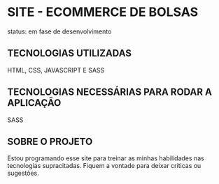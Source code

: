# SITE - ECOMMERCE DE BOLSAS

status: em fase de desenvolvimento

<h2>TECNOLOGIAS UTILIZADAS</h2>
HTML, CSS, JAVASCRIPT E SASS

<h2>TECNOLOGIAS NECESSÁRIAS PARA RODAR A APLICAÇÃO</h2>
SASS

<h2>SOBRE O PROJETO</h2>
Estou programando esse site para treinar as minhas habilidades nas tecnologias supracitadas.
Fiquem a vontade para deixar críticas ou sugestões.
